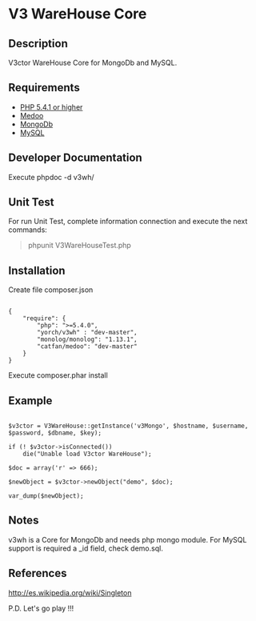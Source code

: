 # V3 WareHouse Core #

## Description ##
V3ctor WareHouse Core for MongoDb and MySQL.

## Requirements ##
* [PHP 5.4.1 or higher](http://www.php.net/)
* [Medoo](http://medoo.in/)
* [MongoDb](https://www.mongodb.com/)
* [MySQL](https://www.mysql.com/)

## Developer Documentation ##
Execute phpdoc -d v3wh/

## Unit Test ##
For run Unit Test, complete information connection and execute the next commands:
> phpunit V3WareHouseTest.php

## Installation ##
Create file composer.json
~~~

{
    "require": {
    	"php": ">=5.4.0",
        "yorch/v3wh" : "dev-master",
        "monolog/monolog": "1.13.1",
        "catfan/medoo": "dev-master"
    }
}

~~~

Execute composer.phar install

## Example ##
~~~

$v3ctor = V3WareHouse::getInstance('v3Mongo', $hostname, $username, $password, $dbname, $key);

if (! $v3ctor->isConnected())
    die("Unable load V3ctor WareHouse");

$doc = array('r' => 666);

$newObject = $v3ctor->newObject("demo", $doc);

var_dump($newObject);

~~~

## Notes ##
v3wh is a Core for MongoDb and needs php mongo module.
For MySQL support is required a _id field, check demo.sql.

## References ##
http://es.wikipedia.org/wiki/Singleton

P.D. Let's go play !!!




